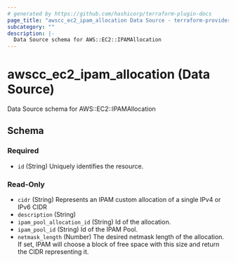 ```yaml
---
# generated by https://github.com/hashicorp/terraform-plugin-docs
page_title: "awscc_ec2_ipam_allocation Data Source - terraform-provider-awscc"
subcategory: ""
description: |-
  Data Source schema for AWS::EC2::IPAMAllocation
---
```


# awscc_ec2_ipam_allocation (Data Source)

Data Source schema for AWS::EC2::IPAMAllocation



<!-- schema generated by tfplugindocs -->
## Schema

### Required

- `id` (String) Uniquely identifies the resource.

### Read-Only

- `cidr` (String) Represents an IPAM custom allocation of a single IPv4 or IPv6 CIDR
- `description` (String)
- `ipam_pool_allocation_id` (String) Id of the allocation.
- `ipam_pool_id` (String) Id of the IPAM Pool.
- `netmask_length` (Number) The desired netmask length of the allocation. If set, IPAM will choose a block of free space with this size and return the CIDR representing it.

